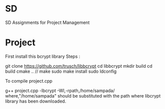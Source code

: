 # SD
SD Assignments for Project Management

# Project

First install this bcrypt library
Steps :

  git clone https://github.com/trusch/libbcrypt
  cd libbcrypt
  mkdir build
  cd build
  cmake .. //
  make
  sudo make install
  sudo ldconfig
  
To compile project.cpp 

  g++ project.cpp -lbcrypt -Wl,-rpath,/home/sampada/
where,"/home/sampada" should be substituted with the path where libcrypt library has been downloaded.
